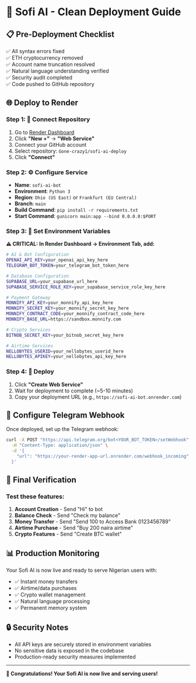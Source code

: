 # 🚀 Sofi AI - Clean Deployment Guide

## 📋 Pre-Deployment Checklist

✅ All syntax errors fixed  
✅ ETH cryptocurrency removed  
✅ Account name truncation resolved  
✅ Natural language understanding verified  
✅ Security audit completed  
✅ Code pushed to GitHub repository  

## 🌐 Deploy to Render

### **Step 1: 📂 Connect Repository**
1. Go to [Render Dashboard](https://dashboard.render.com)
2. Click **"New +"** → **"Web Service"**
3. Connect your GitHub account
4. Select repository: `Gone-crazy1/sofi-ai-deploy`
5. Click **"Connect"**

### **Step 2: ⚙️ Configure Service**
- **Name**: `sofi-ai-bot`
- **Environment**: `Python 3`
- **Region**: `Ohio (US East)` or `Frankfurt (EU Central)`
- **Branch**: `main`
- **Build Command**: `pip install -r requirements.txt`
- **Start Command**: `gunicorn main:app --bind 0.0.0.0:$PORT`

### **Step 3: 🔑 Set Environment Variables**

**⚠️ CRITICAL: In Render Dashboard → Environment Tab, add:**

```bash
# AI & Bot Configuration
OPENAI_API_KEY=your_openai_api_key_here
TELEGRAM_BOT_TOKEN=your_telegram_bot_token_here

# Database Configuration  
SUPABASE_URL=your_supabase_url_here
SUPABASE_SERVICE_ROLE_KEY=your_supabase_service_role_key_here

# Payment Gateway
MONNIFY_API_KEY=your_monnify_api_key_here
MONNIFY_SECRET_KEY=your_monnify_secret_key_here
MONNIFY_CONTRACT_CODE=your_monnify_contract_code_here
MONNIFY_BASE_URL=https://sandbox.monnify.com

# Crypto Services
BITNOB_SECRET_KEY=your_bitnob_secret_key_here

# Airtime Services
NELLOBYTES_USERID=your_nellobytes_userid_here
NELLOBYTES_APIKEY=your_nellobytes_api_key_here
```

### **Step 4: 🚀 Deploy**
1. Click **"Create Web Service"**
2. Wait for deployment to complete (~5-10 minutes)
3. Copy your deployment URL (e.g., `https://sofi-ai-bot.onrender.com`)

## 🔗 Configure Telegram Webhook

Once deployed, set up the Telegram webhook:

```bash
curl -X POST "https://api.telegram.org/bot<YOUR_BOT_TOKEN>/setWebhook" \
  -H "Content-Type: application/json" \
  -d '{
    "url": "https://your-render-app-url.onrender.com/webhook_incoming"
  }'
```

## 🎯 Final Verification

### Test these features:
1. **Account Creation** - Send "Hi" to bot
2. **Balance Check** - Send "Check my balance"
3. **Money Transfer** - Send "Send 100 to Access Bank 0123456789"
4. **Airtime Purchase** - Send "Buy 200 naira airtime"
5. **Crypto Features** - Send "Create BTC wallet"

## 📊 Production Monitoring

Your Sofi AI is now live and ready to serve Nigerian users with:
- ✅ Instant money transfers
- ✅ Airtime/data purchases  
- ✅ Crypto wallet management
- ✅ Natural language processing
- ✅ Permanent memory system

## 🔒 Security Notes

- All API keys are securely stored in environment variables
- No sensitive data is exposed in the codebase
- Production-ready security measures implemented

---

**🎉 Congratulations! Your Sofi AI is now live and serving users!**
